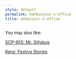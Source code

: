 ```yaml
---
style: default
permalink: Xahbonjour-s-office
title: ahbonjour-s-office
---
```

You may also like:

[SCP-955: Mr. Sillybug](http://scp-wiki.net/scp-955)

[Kens' Festive Stories](http://scp-wiki.net/kens-festive-stories)
